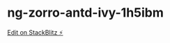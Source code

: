 # ng-zorro-antd-ivy-1h5ibm

[Edit on StackBlitz ⚡️](https://stackblitz.com/edit/ng-zorro-antd-ivy-1h5ibm)
